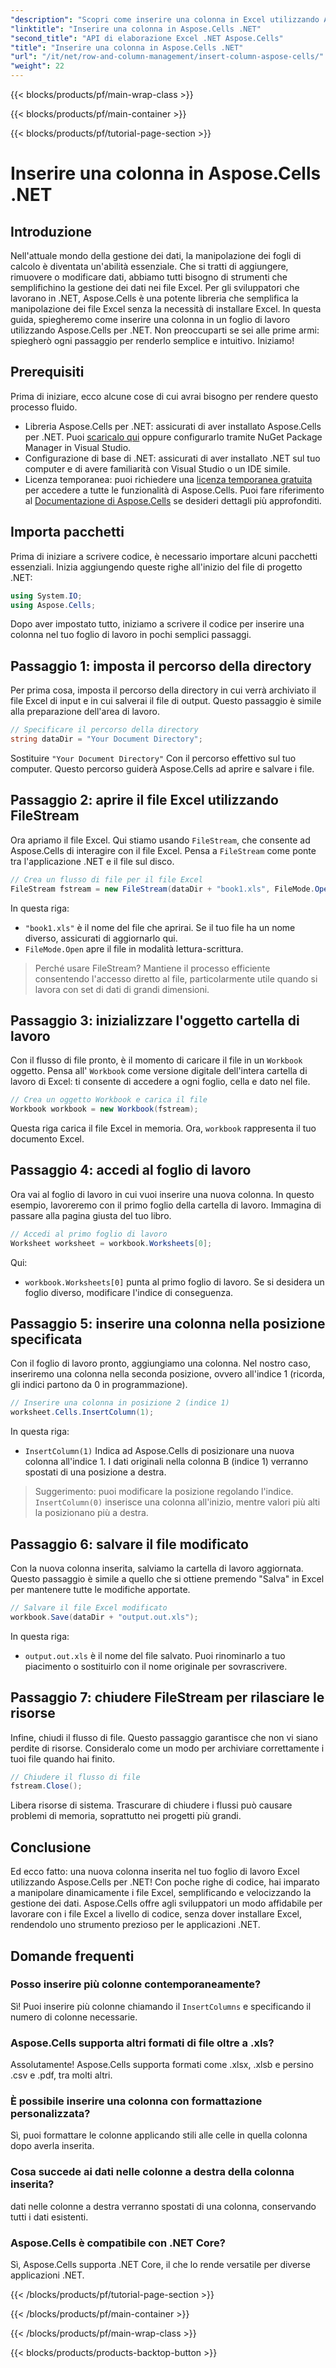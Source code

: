 ```yaml
---
"description": "Scopri come inserire una colonna in Excel utilizzando Aspose.Cells per .NET. Segui la nostra semplice guida passo passo per aggiungere una nuova colonna senza problemi. Perfetto per gli sviluppatori .NET."
"linktitle": "Inserire una colonna in Aspose.Cells .NET"
"second_title": "API di elaborazione Excel .NET Aspose.Cells"
"title": "Inserire una colonna in Aspose.Cells .NET"
"url": "/it/net/row-and-column-management/insert-column-aspose-cells/"
"weight": 22
---
```


{{< blocks/products/pf/main-wrap-class >}}

{{< blocks/products/pf/main-container >}}

{{< blocks/products/pf/tutorial-page-section >}}

# Inserire una colonna in Aspose.Cells .NET

## Introduzione
Nell'attuale mondo della gestione dei dati, la manipolazione dei fogli di calcolo è diventata un'abilità essenziale. Che si tratti di aggiungere, rimuovere o modificare dati, abbiamo tutti bisogno di strumenti che semplifichino la gestione dei dati nei file Excel. Per gli sviluppatori che lavorano in .NET, Aspose.Cells è una potente libreria che semplifica la manipolazione dei file Excel senza la necessità di installare Excel. In questa guida, spiegheremo come inserire una colonna in un foglio di lavoro utilizzando Aspose.Cells per .NET. Non preoccuparti se sei alle prime armi: spiegherò ogni passaggio per renderlo semplice e intuitivo. Iniziamo!
## Prerequisiti
Prima di iniziare, ecco alcune cose di cui avrai bisogno per rendere questo processo fluido.
- Libreria Aspose.Cells per .NET: assicurati di aver installato Aspose.Cells per .NET. Puoi [scaricalo qui](https://releases.aspose.com/cells/net/) oppure configurarlo tramite NuGet Package Manager in Visual Studio.
- Configurazione di base di .NET: assicurati di aver installato .NET sul tuo computer e di avere familiarità con Visual Studio o un IDE simile.
- Licenza temporanea: puoi richiedere una [licenza temporanea gratuita](https://purchase.aspose.com/temporary-license/) per accedere a tutte le funzionalità di Aspose.Cells.
Puoi fare riferimento al [Documentazione di Aspose.Cells](https://reference.aspose.com/cells/net/) se desideri dettagli più approfonditi.
## Importa pacchetti
Prima di iniziare a scrivere codice, è necessario importare alcuni pacchetti essenziali. Inizia aggiungendo queste righe all'inizio del file di progetto .NET:
```csharp
using System.IO;
using Aspose.Cells;
```
Dopo aver impostato tutto, iniziamo a scrivere il codice per inserire una colonna nel tuo foglio di lavoro in pochi semplici passaggi.
## Passaggio 1: imposta il percorso della directory
Per prima cosa, imposta il percorso della directory in cui verrà archiviato il file Excel di input e in cui salverai il file di output. Questo passaggio è simile alla preparazione dell'area di lavoro.
```csharp
// Specificare il percorso della directory
string dataDir = "Your Document Directory";
```
Sostituire `"Your Document Directory"` Con il percorso effettivo sul tuo computer. Questo percorso guiderà Aspose.Cells ad aprire e salvare i file.
## Passaggio 2: aprire il file Excel utilizzando FileStream
Ora apriamo il file Excel. Qui stiamo usando `FileStream`, che consente ad Aspose.Cells di interagire con il file Excel. Pensa a `FileStream` come ponte tra l'applicazione .NET e il file sul disco.
```csharp
// Crea un flusso di file per il file Excel
FileStream fstream = new FileStream(dataDir + "book1.xls", FileMode.Open);
```
In questa riga:
- `"book1.xls"` è il nome del file che aprirai. Se il tuo file ha un nome diverso, assicurati di aggiornarlo qui.
- `FileMode.Open` apre il file in modalità lettura-scrittura.
> Perché usare FileStream? Mantiene il processo efficiente consentendo l'accesso diretto al file, particolarmente utile quando si lavora con set di dati di grandi dimensioni.
## Passaggio 3: inizializzare l'oggetto cartella di lavoro
Con il flusso di file pronto, è il momento di caricare il file in un `Workbook` oggetto. Pensa all' `Workbook` come versione digitale dell'intera cartella di lavoro di Excel: ti consente di accedere a ogni foglio, cella e dato nel file.
```csharp
// Crea un oggetto Workbook e carica il file
Workbook workbook = new Workbook(fstream);
```
Questa riga carica il file Excel in memoria. Ora, `workbook` rappresenta il tuo documento Excel.
## Passaggio 4: accedi al foglio di lavoro
Ora vai al foglio di lavoro in cui vuoi inserire una nuova colonna. In questo esempio, lavoreremo con il primo foglio della cartella di lavoro. Immagina di passare alla pagina giusta del tuo libro.
```csharp
// Accedi al primo foglio di lavoro
Worksheet worksheet = workbook.Worksheets[0];
```
Qui:
- `workbook.Worksheets[0]` punta al primo foglio di lavoro. Se si desidera un foglio diverso, modificare l'indice di conseguenza.
## Passaggio 5: inserire una colonna nella posizione specificata
Con il foglio di lavoro pronto, aggiungiamo una colonna. Nel nostro caso, inseriremo una colonna nella seconda posizione, ovvero all'indice 1 (ricorda, gli indici partono da 0 in programmazione).
```csharp
// Inserire una colonna in posizione 2 (indice 1)
worksheet.Cells.InsertColumn(1);
```
In questa riga:
- `InsertColumn(1)` Indica ad Aspose.Cells di posizionare una nuova colonna all'indice 1. I dati originali nella colonna B (indice 1) verranno spostati di una posizione a destra.
> Suggerimento: puoi modificare la posizione regolando l'indice. `InsertColumn(0)` inserisce una colonna all'inizio, mentre valori più alti la posizionano più a destra.
## Passaggio 6: salvare il file modificato
Con la nuova colonna inserita, salviamo la cartella di lavoro aggiornata. Questo passaggio è simile a quello che si ottiene premendo "Salva" in Excel per mantenere tutte le modifiche apportate.
```csharp
// Salvare il file Excel modificato
workbook.Save(dataDir + "output.out.xls");
```
In questa riga:
- `output.out.xls` è il nome del file salvato. Puoi rinominarlo a tuo piacimento o sostituirlo con il nome originale per sovrascrivere.
## Passaggio 7: chiudere FileStream per rilasciare le risorse
Infine, chiudi il flusso di file. Questo passaggio garantisce che non vi siano perdite di risorse. Consideralo come un modo per archiviare correttamente i tuoi file quando hai finito.
```csharp
// Chiudere il flusso di file
fstream.Close();
```
Libera risorse di sistema. Trascurare di chiudere i flussi può causare problemi di memoria, soprattutto nei progetti più grandi.
## Conclusione
Ed ecco fatto: una nuova colonna inserita nel tuo foglio di lavoro Excel utilizzando Aspose.Cells per .NET! Con poche righe di codice, hai imparato a manipolare dinamicamente i file Excel, semplificando e velocizzando la gestione dei dati. Aspose.Cells offre agli sviluppatori un modo affidabile per lavorare con i file Excel a livello di codice, senza dover installare Excel, rendendolo uno strumento prezioso per le applicazioni .NET.
## Domande frequenti
### Posso inserire più colonne contemporaneamente?  
Sì! Puoi inserire più colonne chiamando il `InsertColumns` e specificando il numero di colonne necessarie.
### Aspose.Cells supporta altri formati di file oltre a .xls?  
Assolutamente! Aspose.Cells supporta formati come .xlsx, .xlsb e persino .csv e .pdf, tra molti altri.
### È possibile inserire una colonna con formattazione personalizzata?  
Sì, puoi formattare le colonne applicando stili alle celle in quella colonna dopo averla inserita.
### Cosa succede ai dati nelle colonne a destra della colonna inserita?  
dati nelle colonne a destra verranno spostati di una colonna, conservando tutti i dati esistenti.
### Aspose.Cells è compatibile con .NET Core?  
Sì, Aspose.Cells supporta .NET Core, il che lo rende versatile per diverse applicazioni .NET.

{{< /blocks/products/pf/tutorial-page-section >}}

{{< /blocks/products/pf/main-container >}}

{{< /blocks/products/pf/main-wrap-class >}}

{{< blocks/products/products-backtop-button >}}